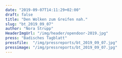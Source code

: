 ```yaml
---
date: "2019-09-07T14:11:29+02:00"
draft: false
title: "Den Wolken zum Greifen nah."
slug: "bt_2019_09_07"
author: "Nora Strupp"
HeaderImgUrl: "/img/header/opendoor-2019.jpg"
press: "Badisches Tagblatt"
pressfile:  "/img/pressreports/bt_2019_09_07.jpg"
pressimage: "/img/pressreports/bt_2019_09_07.jpg"
---
```

